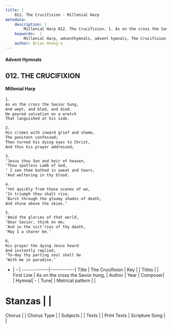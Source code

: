 ```yaml
---
title: |
    012. The Crucifixion - Millenial Harp
metadata:
    description: |
        Millenial Harp 012. The Crucifixion. 1. As on the cross the Savior hung, And wept, and bled, and died. He poured salvation on a wretch That languished at his side.
    keywords:  |
        Millenial Harp, adventhymnals, advent hymnals, The Crucifixion, As on the cross the Savior hung, . 
    author: Brian Onang'o
---
```

#### Advent Hymnals
## 012. THE CRUCIFIXION
####  Millenial Harp
```txt
1. 
As on the cross the Savior hung, 
And wept, and bled, and died. 
He poured salvation on a wretch 
That languished at his side.

2. 
His crimes with inward grief and shame, 
The penitent confessed; 
Then turned his dying eyes to Christ, 
And thus his prayer addressed;

3. 
‘Jesus thou Son and heir of heaven, 
‘Thou spotless Lamb of God, 
‘ I see thee bathed in sweat and tears, 
‘And weltering in thy blood.

4. 
‘Yet quickly from these scenes of wo, 
‘In triumph thou shalt rise, 
‘Burst through the gloomy shades of death, 
And shine above the skies.’

5. 
‘Amid the glories of that world, 
‘Dear Savior, think on me; 
‘And in the vict’ries of thy death, 
‘May I a sharer be.’

6. 
His prayer the dying Jesus heard 
And instantly replied, 
‘To-day thy parting soul shall be 
‘With me in paradise.’
```
- |   -  |
-------------|------------|
Title | The Crucifixion |
Key |  |
Titles |  |
First Line | As on the cross the Savior hung,  |
Author | 
Year | 
Composer|  |
Hymnal|  - |
Tune|  |
Metrical pattern | |
# Stanzas |  |
Chorus |  |
Chorus Type |  |
Subjects |  |
Texts |  |
Print Texts | 
Scripture Song |  |
    
